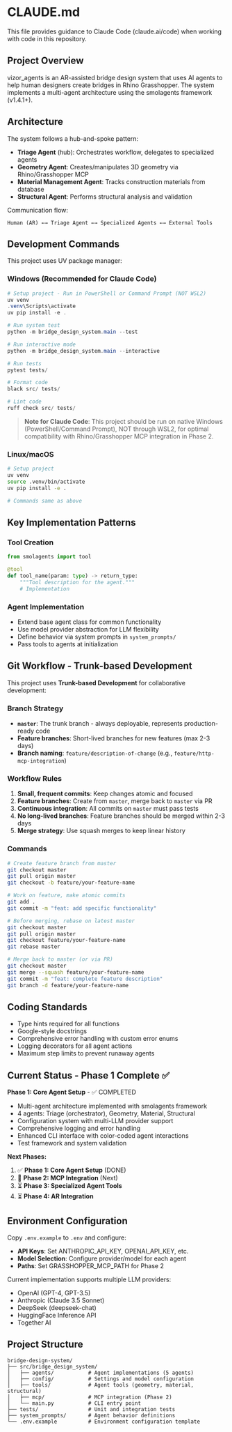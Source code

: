 # CLAUDE.md

This file provides guidance to Claude Code (claude.ai/code) when working with code in this repository.

## Project Overview

vizor_agents is an AR-assisted bridge design system that uses AI agents to help human designers create bridges in Rhino Grasshopper. The system implements a multi-agent architecture using the smolagents framework (v1.4.1+).

## Architecture

The system follows a hub-and-spoke pattern:
- **Triage Agent** (hub): Orchestrates workflow, delegates to specialized agents
- **Geometry Agent**: Creates/manipulates 3D geometry via Rhino/Grasshopper MCP
- **Material Management Agent**: Tracks construction materials from database
- **Structural Agent**: Performs structural analysis and validation

Communication flow:
```
Human (AR) ←→ Triage Agent ←→ Specialized Agents ←→ External Tools
```

## Development Commands

This project uses UV package manager:

### Windows (Recommended for Claude Code)
```powershell
# Setup project - Run in PowerShell or Command Prompt (NOT WSL2)
uv venv
.venv\Scripts\activate
uv pip install -e .

# Run system test
python -m bridge_design_system.main --test

# Run interactive mode
python -m bridge_design_system.main --interactive

# Run tests
pytest tests/

# Format code
black src/ tests/

# Lint code
ruff check src/ tests/
```

> **Note for Claude Code**: This project should be run on native Windows (PowerShell/Command Prompt), NOT through WSL2, for optimal compatibility with Rhino/Grasshopper MCP integration in Phase 2.

### Linux/macOS
```bash
# Setup project
uv venv
source .venv/bin/activate
uv pip install -e .

# Commands same as above
```

## Key Implementation Patterns

### Tool Creation
```python
from smolagents import tool

@tool
def tool_name(param: type) -> return_type:
    """Tool description for the agent."""
    # Implementation
```

### Agent Implementation
- Extend base agent class for common functionality
- Use model provider abstraction for LLM flexibility
- Define behavior via system prompts in `system_prompts/`
- Pass tools to agents at initialization

## Git Workflow - Trunk-based Development

This project uses **Trunk-based Development** for collaborative development:

### Branch Strategy
- **`master`**: The trunk branch - always deployable, represents production-ready code
- **Feature branches**: Short-lived branches for new features (max 2-3 days)
- **Branch naming**: `feature/description-of-change` (e.g., `feature/http-mcp-integration`)

### Workflow Rules
1. **Small, frequent commits**: Keep changes atomic and focused
2. **Feature branches**: Create from `master`, merge back to `master` via PR
3. **Continuous integration**: All commits on `master` must pass tests
4. **No long-lived branches**: Feature branches should be merged within 2-3 days
5. **Merge strategy**: Use squash merges to keep linear history

### Commands
```bash
# Create feature branch from master
git checkout master
git pull origin master
git checkout -b feature/your-feature-name

# Work on feature, make atomic commits
git add .
git commit -m "feat: add specific functionality"

# Before merging, rebase on latest master
git checkout master
git pull origin master
git checkout feature/your-feature-name
git rebase master

# Merge back to master (or via PR)
git checkout master
git merge --squash feature/your-feature-name
git commit -m "feat: complete feature description"
git branch -d feature/your-feature-name
```

## Coding Standards

- Type hints required for all functions
- Google-style docstrings
- Comprehensive error handling with custom error enums
- Logging decorators for all agent actions
- Maximum step limits to prevent runaway agents

## Current Status - Phase 1 Complete ✅

**Phase 1: Core Agent Setup** - ✅ COMPLETED
- Multi-agent architecture implemented with smolagents framework
- 4 agents: Triage (orchestrator), Geometry, Material, Structural
- Configuration system with multi-LLM provider support
- Comprehensive logging and error handling
- Enhanced CLI interface with color-coded agent interactions
- Test framework and system validation

**Next Phases:**
1. ✅ **Phase 1: Core Agent Setup** (DONE)
2. 🔄 **Phase 2: MCP Integration** (Next)
3. ⏳ **Phase 3: Specialized Agent Tools**
4. ⏳ **Phase 4: AR Integration**

## Environment Configuration

Copy `.env.example` to `.env` and configure:
- **API Keys**: Set ANTHROPIC_API_KEY, OPENAI_API_KEY, etc.
- **Model Selection**: Configure provider/model for each agent
- **Paths**: Set GRASSHOPPER_MCP_PATH for Phase 2

Current implementation supports multiple LLM providers:
- OpenAI (GPT-4, GPT-3.5)
- Anthropic (Claude 3.5 Sonnet)
- DeepSeek (deepseek-chat)
- HuggingFace Inference API
- Together AI

## Project Structure

```
bridge-design-system/
├── src/bridge_design_system/
│   ├── agents/           # Agent implementations (5 agents)
│   ├── config/           # Settings and model configuration
│   ├── tools/            # Agent tools (geometry, material, structural)
│   ├── mcp/              # MCP integration (Phase 2)
│   └── main.py           # CLI entry point
├── tests/                # Unit and integration tests
├── system_prompts/       # Agent behavior definitions
└── .env.example          # Environment configuration template
```